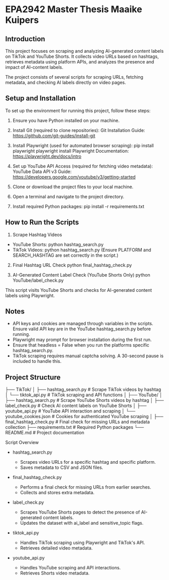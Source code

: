 # EPA2942 Master Thesis Maaike Kuipers

## Introduction
This project focuses on scraping and analyzing AI-generated content labels on TikTok and YouTube Shorts. It collects video URLs based on hashtags, retrieves metadata using platform APIs, and analyzes the presence and impact of AI-content labels.

The project consists of several scripts for scraping URLs, fetching metadata, and checking AI labels directly on video pages.

## Setup and Installation
To set up the environment for running this project, follow these steps:

1. Ensure you have Python installed on your machine.

2. Install Git (required to clone repositories):
   Git Installation Guide: https://github.com/git-guides/install-git

3. Install Playwright (used for automated browser scraping):
   pip install playwright
   playwright install
   Playwright Documentation: https://playwright.dev/docs/intro

5. Set up YouTube API Access (required for fetching video metadata):
   YouTube Data API v3 Guide: https://developers.google.com/youtube/v3/getting-started

6. Clone or download the project files to your local machine.

7. Open a terminal and navigate to the project directory.

8. Install required Python packages:
   pip install -r requirements.txt

## How to Run the Scripts

1. Scrape Hashtag Videos
- YouTube Shorts:
  python hashtag_search.py
- TikTok Videos:
  python hashtag_search.py
  (Ensure PLATFORM and SEARCH_HASHTAG are set correctly in the script.)

2. Final Hashtag URL Check
  python final_hashtag_check.py

3. AI-Generated Content Label Check (YouTube Shorts Only)
  python YouTube/label_check.py

This script visits YouTube Shorts and checks for AI-generated content labels using Playwright.

## Notes

- API keys and cookies are managed through variables in the scripts. Ensure valid API key are in the YouTube hashtag_search.py before running.
- Playwright may prompt for browser installation during the first run.
- Ensure that headless = False when you run the platforms specific hashtag_search.py. 
- TikTok scraping requires manual captcha solving. A 30-second pause is included to handle this.

## Project Structure

├── TikTok/
│   ├── hashtag_search.py       # Scrape TikTok videos by hashtag
│   └── tiktok_api.py           # TikTok scraping and API functions
│
├── YouTube/
│   ├── hashtag_search.py       # Scrape YouTube Shorts videos by hashtag
│   ├── label_check.py          # Check AI content labels on YouTube Shorts
│   ├── youtube_api.py          # YouTube API interaction and scraping
│   └── youtube_cookies.json    # Cookies for authenticated YouTube scraping
│
├── final_hashtag_check.py      # Final check for missing URLs and metadata collection
├── requirements.txt            # Required Python packages
└── README.md                   # Project documentation

Script Overview

- hashtag_search.py
  - Scrapes video URLs for a specific hashtag and specific platform.
  - Saves metadata to CSV and JSON files.

- final_hashtag_check.py
  - Performs a final check for missing URLs from earlier searches.
  - Collects and stores extra metadata.

- label_check.py
  - Scrapes YouTube Shorts pages to detect the presence of AI-generated content labels.
  - Updates the dataset with ai_label and sensitive_topic flags.

- tiktok_api.py
  - Handles TikTok scraping using Playwright and TikTok's API.
  - Retrieves detailed video metadata.

- youtube_api.py
  - Handles YouTube scraping and API interactions.
  - Retrieves Shorts video metadata.
